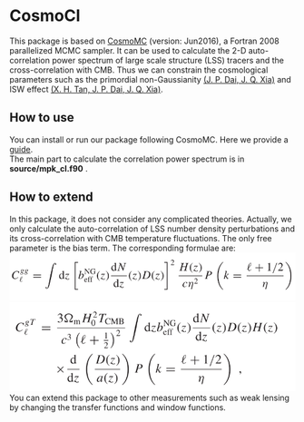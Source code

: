 # CosmoCl
This package is based on [CosmoMC](https://github.com/cmbant/CosmoMC) (version: Jun2016), a Fortran 2008 parallelized MCMC sampler. It can be used to calculate the 2-D auto-correlation power spectrum of large scale structure (LSS) tracers and the cross-correlation with CMB. Thus we can constrain  the cosmological parameters such as the primordial non-Gaussianity [(J. P. Dai, J. Q. Xia)](https://academic.oup.com/mnrasl/article/491/1/L61/5614501) and ISW effect [(X. H. Tan, J. P. Dai, J. Q. Xia)](https://doi.org/10.1016/j.dark.2020.100585).<br>

## How to use
You can install or run our package following CosmoMC. Here we provide a [guide](https://arxiv.org/pdf/1808.05080).<br>
The main part to calculate the correlation power spectrum is in **source/mpk_cl.f90** .<br>

## How to extend
In this package, it does not consider any complicated theories. Actually, we only calculate the auto-correlation of LSS number density perturbations and its cross-correlation with CMB temperature fluctuations. The only free parameter is the bias term. The corresponding formulae are:<br>
![](https://github.com/Ji-Ping-Dai/CosmoCl/blob/master/docs/Cl1.PNG)<br>
![](https://github.com/Ji-Ping-Dai/CosmoCl/blob/master/docs/Cl2.PNG)<br>
You can extend this package to other measurements such as weak lensing by changing the transfer functions and window functions.
